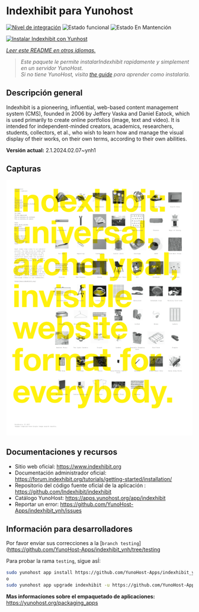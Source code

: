 <!--
Este archivo README esta generado automaticamente<https://github.com/YunoHost/apps/tree/master/tools/readme_generator>
No se debe editar a mano.
-->

# Indexhibit para Yunohost

[![Nivel de integración](https://dash.yunohost.org/integration/indexhibit.svg)](https://dash.yunohost.org/appci/app/indexhibit) ![Estado funcional](https://ci-apps.yunohost.org/ci/badges/indexhibit.status.svg) ![Estado En Mantención](https://ci-apps.yunohost.org/ci/badges/indexhibit.maintain.svg)

[![Instalar Indexhibit con Yunhost](https://install-app.yunohost.org/install-with-yunohost.svg)](https://install-app.yunohost.org/?app=indexhibit)

*[Leer este README en otros idiomas.](./ALL_README.md)*

> *Este paquete le permite instalarIndexhibit rapidamente y simplement en un servidor YunoHost.*  
> *Si no tiene YunoHost, visita [the guide](https://yunohost.org/install) para aprender como instalarla.*

## Descripción general

Indexhibit is a pioneering, influential, web-based content management system (CMS), founded in 2006 by Jeffery Vaska and Daniel Eatock, which is used primarily to create online portfolios (image, text and video).
It is intended for independent-minded creators, academics, researchers, students, collectors, et al., who wish to learn how and manage the visual display of their works, on their own terms, according to their own abilities.


**Versión actual:** 2.1.2024.02.07~ynh1

## Capturas

![Captura de Indexhibit](./doc/screenshots/146_indexhibit.png)

## Documentaciones y recursos

- Sitio web oficial: <https://www.indexhibit.org>
- Documentación administrador oficial: <https://forum.indexhibit.org/tutorials/getting-started/installation/>
- Repositorio del código fuente oficial de la aplicación : <https://github.com/Indexhibit/indexhibit>
- Catálogo YunoHost: <https://apps.yunohost.org/app/indexhibit>
- Reportar un error: <https://github.com/YunoHost-Apps/indexhibit_ynh/issues>

## Información para desarrolladores

Por favor enviar sus correcciones a la [`branch testing`](https://github.com/YunoHost-Apps/indexhibit_ynh/tree/testing

Para probar la rama `testing`, sigue asÍ:

```bash
sudo yunohost app install https://github.com/YunoHost-Apps/indexhibit_ynh/tree/testing --debug
o
sudo yunohost app upgrade indexhibit -u https://github.com/YunoHost-Apps/indexhibit_ynh/tree/testing --debug
```

**Mas informaciones sobre el empaquetado de aplicaciones:** <https://yunohost.org/packaging_apps>
